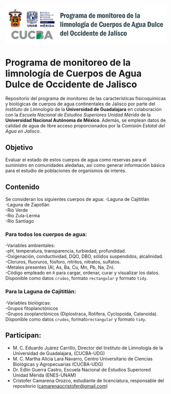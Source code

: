 ![Logo UdG](figuras/banner.png)
# Programa de monitoreo de la limnología de Cuerpos de Agua Dulce de Occidente de Jalisco

Repositorio del programa de monitoreo de las características fisicoquímicas y biológicas de cuerpos de agua continentales de Jalisco por parte del *Instituto de Limnología* de la **Universidad de Guadalajara** en colaboración con la *Escuela Nacional de Estudios Superiores Unidad Mérida* de la **Universidad Nacional Autónoma de México**. Además, se emplean datos de calidad de agua de libre acceso proporcionados por la *Comisión Estatal del Agua en Jalisco*. 

## Objetivo
Evaluar el estado de estos cuerpos de agua como reservas para el suministro en comunidades aledañas, así como generar información básica para el estudio de poblaciones de organismos de interés.

## Contenido
Se consideran los siguientes cuerpos de agua:
-Laguna de Cajititlán  
-Laguna de Zapotlán  
-Río Verde  
-Río Zula-Lerma  
-Río Santiago  

### Para todos los cuerpos de agua:  
-Variables ambientales:  
 -pH, temperatura, transparencia, turbiedad, profundidad.  
 -Oxigenación, conductividad, DQO, DBO, sólidos suspendidos, alcalinidad.  
 -Cloruros, fluoruros, fósforo, nitritos, nitratos, sulfatos.  
 -Metales presentes (Al, As, Ba, Cu, Mn, Pb, Na, Zn).  
-Código empleado en `R` para cargar, ordenar, curar y visualizar los datos.  
Disponible como datos `crudos`, formato `rectangular` y formato `tidy`.  

### Para la Laguna de Cajititlán:  
-Variables biológicas:  
 -Grupos fitoplanctónicos  
 -Grupos zooplanctónicos (Diplostraca, Rotifera, Cyclopoida, Calanoida).    
Disponible como datos `crudos`, formato`rectangular` y formato `tidy`.  

## Participan:
- M. C. Eduardo Juárez Carrillo, Director del Instituto de Limnología de la Universidad de Guadalajara, (CUCBA-UDG)  
- M. C. Martha Alicia Lara Navarro, Centro Universitario de Ciencias Biológicas y Agropecuarias (CUCBA-UDG)  
- Dr. Edlin Guerra Castro, Escuela Nacional de Estudios Superiored Unidad Mérida (ENES-UNAM)  
- Cristofer Camarena Orozco, estudiante de licenciatura, responsable del repositorio (camarenaocristofer@gmail.com)

